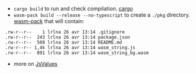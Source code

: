 - `cargo build` to run and check compilation.
  [cargo](https://github.com/rust-lang/cargo)
- `wasm-pack build --release --no-typescript` to create a `./pkg` directory. [wasm-pack](https://github.com/rustwasm/wasm-pack) that will contain:
```shell
.rw-r--r--    1 lrlna 26 avr 13:14 .gitignore
.rw-r--r--  243 lrlna 26 avr 13:14 package.json
.rw-r--r--  508 lrlna 26 avr 13:14 README.md
.rw-r--r-- 1,4k lrlna 26 avr 13:14 wasm_string.js
.rw-r--r--  891 lrlna 26 avr 13:14 wasm_string_bg.wasm
```
- more on
  [JsValues](https://docs.rs/wasm-bindgen/0.2.60/wasm_bindgen/struct.JsValue.html)
